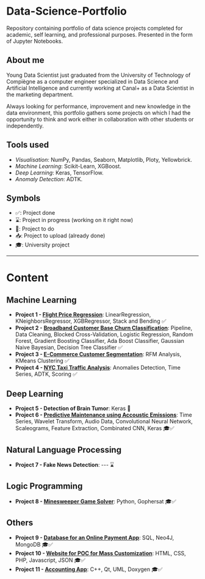 # Data-Science-Portfolio
Repository containing portfolio of data science projects completed for academic, self learning, and professional purposes. Presented in the form of Jupyter Notebooks.

## About me

Young Data Scientist just graduated from the University of Technology of Compiègne as a computer engineer specialized in Data Science and Artificial Intelligence and currently working at Canal+ as a Data Scientist in the marketing department.

Always looking for performance, improvement and new knowledge in the data environment, this portfolio gathers some projects on which I had the opportunity to think and work either in collaboration with other students or independently.

## Tools used

- *Visualisation*: NumPy, Pandas, Seaborn, Matplotlib, Ploty, Yellowbrick.
- *Machine Learning*: Scikit-Learn, XGBoost.
- *Deep Learning*: Keras, TensorFlow.
- *Anomaly Detection*: ADTK.

## Symbols

- ✅: Project done
- ⌛️: Project in progress (working on it right now)
- 📌: Project to do
- 📥: Project to upload (already done)
- 🎓: University project

---

# Content

## Machine Learning

- **Project 1 - [Flight Price Regression](https://github.com/julienjta/Data-Science-Portfolio/tree/main/Project%201 "Flight Price Prediction")**: LinearRegression, KNeighborsRegressor, XGBRegressor, Stack and Bending ✅
- **Project 2 - [Broadband Customer Base Churn Classification](https://github.com/julienjta/Data-Science-Portfolio/tree/main/Project%202 "Broadband Customer Base Churn Classification")**: Pipeline, Data Cleaning, Blocked Cross-Validation, Logistic Regression, Random Forest, Gradient Boosting Classifier, Ada Boost Classifier, Gaussian Naive Bayesian, Decision Tree Classifier ✅
- **Project 3 - [E-Commerce Customer Segmentation](https://github.com/julienjta/Data-Science-Portfolio/tree/main/Project%203 "UK Retail Customer Segmentation")**: RFM Analysis, KMeans Clustering ✅
- **Project 4 - [NYC Taxi Traffic Analysis](https://github.com/julienjta/Data-Science-Portfolio/tree/main/Project%204 "NYC Taxi Traffic Analysis")**: Anomalies Detection, Time Series, ADTK, Scoring ✅


## Deep Learning

- **Project 5 - Detection of Brain Tumor**: Keras 📌
- **Project 6 - [Predictive Maintenance using Accoustic Emissions](https://github.com/julienjta/Data-Science-Portfolio/tree/main/Project%206)**: Time Series, Wavelet Transform, Audio Data, Convolutional Neural Network, Scaleograms, Feature Extraction, Combinated CNN, Keras 🎓✅


## Natural Language Processing

- **Project 7 - Fake News Detection**: --- ⌛️

## Logic Programming

- **Project 8 - [Minesweeper Game Solver](https://github.com/julienjta/Data-Science-Portfolio/tree/main/Project%208)**: Python, Gophersat 🎓✅

## Others

- **Project 9 - [Database for an Online Payment App](https://github.com/julienjta/Data-Science-Portfolio/tree/main/Project%209 "Database for an Online Payment App")**: SQL, Neo4J, MongoDB 🎓✅
- **Project 10 - [Website for POC for Mass Customization](https://github.com/julienjta/Data-Science-Portfolio/tree/main/Project%2010)**: HTML, CSS, PHP, Javascript, JSON 🎓✅
- **Project 11 - [Accounting App](https://github.com/julienjta/Data-Science-Portfolio/tree/main/Project%2011)**: C++, Qt, UML, Doxygen 🎓✅

